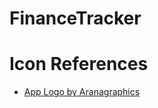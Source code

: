 # FinanceTracker



# Icon References

* [App Logo by Aranagraphics](https://www.flaticon.com/de/kostenlose-icons/mobile-banking)
